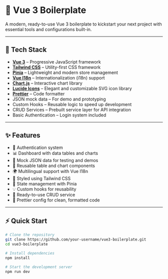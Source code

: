 # 🚀 Vue 3 Boilerplate

A modern, ready-to-use Vue 3 boilerplate to kickstart your next project with essential tools and configurations built-in.

---

## 🧰 Tech Stack

- [**Vue 3**](https://vuejs.org/) – Progressive JavaScript framework
- [**Tailwind CSS**](https://tailwindcss.com/) – Utility-first CSS framework
- [**Pinia**](https://pinia.vuejs.org/) – Lightweight and modern store management
- [**Vue I18n**](https://vue-i18n.intlify.dev/) – Internationalization (i18n) support
- [**Chart.js**](https://www.chartjs.org/) – Interactive chart library
- [**Lucide Icons**](https://lucide.dev/) – Elegant and customizable SVG icon library
- [**Prettier**](https://prettier.io/) – Code formatter
- JSON mock data – For demo and prototyping
- Custom Hooks – Reusable logic to speed up development
- CRUD Services – Prebuilt service layer for API integration
- Basic Authentication – Login system included

---

## ✨ Features

- 🔐 Authentication system
- 📊 Dashboard with data tables and charts
- 📁 Mock JSON data for testing and demos
- 🧩 Reusable table and chart components
- 🌍 Multilingual support with Vue I18n
- 🎨 Styled using Tailwind CSS
- 🔄 State management with Pinia
- 💡 Custom hooks for reusability
- 🔌 Ready-to-use CRUD service
- 🧼 Prettier config for clean, formatted code

---

## ⚡ Quick Start

```bash
# Clone the repository
git clone https://github.com/your-username/vue3-boilerplate.git
cd vue3-boilerplate

# Install dependencies
npm install

# Start the development server
npm run dev

```
